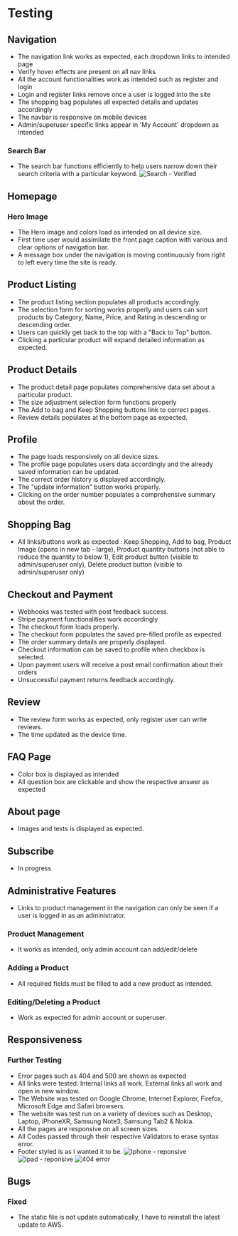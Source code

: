 # Testing

## Navigation

-   The navigation link works as expected, each dropdown links to intended page
-   Verify hover effects are present on all nav links
-   All the account functionalities work as intended such as register and login
-   Login and register links remove once a user is logged into the site
-   The shopping bag populates all expected details and updates accordingly
-   The navbar is responsive on mobile devices
-   Admin/superuser specific links appear in 'My Account' dropdown as intended

### Search Bar

-   The search bar functions efficiently to help users narrow down their search criteria with a particular keyword.
![Search - Verified](documentations/testing/search.png) 

## Homepage

### Hero Image

-   The Hero image and colors load as intended on all device size.
-   First time user would assimilate the front page caption with various and clear options of navigation bar.
-   A message box under the navigation is moving continuously from right to left every time the site is ready.

## Product Listing

-   The product listing section populates all products accordingly.
-   The selection form for sorting works properly and users can sort products by Category, Name, Price, and Rating in descending or descending order.
-   Users can quickly get back to the top with a "Back to Top" button.
-   Clicking a particular product will expand detailed information as expected.

## Product Details

-   The product detail page populates comprehensive data set about a particular product.
-   The size adjustment selection form functions properly
-   The Add to bag and Keep Shopping buttons link to correct pages.
-   Review details populates at the bottom page as expected.

## Profile

-   The page loads responsively on all device sizes.
-   The profile page populates users data accordingly and the already saved information can be updated.
-   The correct order history is displayed accordingly.
-   The "update information" button works properly.
-   Clicking on the order number populates a comprehensive summary about the order.

## Shopping Bag

- All links/buttons work as expected :
Keep Shopping, Add to bag, Product Image (opens in new tab - large), Product quantity buttons (not able to reduce the quantity to below 1), Edit product button (visible to admin/superuser only), Delete product button (visible to admin/superuser only) 

## Checkout and Payment

-   Webhooks was tested with post feedback success.
-   Stripe payment functionalities work accordingly
-   The checkout form loads properly.
-   The checkout form populates the saved pre-filled profile as expected.
-   The order summary details are properly displayed.
-   Checkout information can be saved to profile when checkbox is selected.
-   Upon payment users will receive a post email confirmation about their orders 
-   Unsuccessful payment returns feedback accordingly.

## Review

-   The review form works as expected, only register user can write reviews.
-   The time updated as the device time.

## FAQ Page

-   Color box is displayed as intended
-   All question box are clickable and show the respective answer as expected

## About page

-  Images and texts is displayed as expected.

## Subscribe

-   In progress

## Administrative Features

-   Links to product management in the navigation can only be seen if a user is logged in as an administrator.

### Product Management

-  It works as intended, only admin account can add/edit/delete

### Adding a Product

-   All required fields must be filled to add a new product as intended.

### Editing/Deleting a Product

-  Work as expected for admin account or superuser.

## Responsiveness

### Further Testing
* Error pages such as 404 and 500 are shown as expected
* All links were tested. Internal links all work. External links all work and open in new window.
* The Website was tested on Google Chrome, Internet Explorer, Firefox, Microsoft Edge and Safari browsers.
* The website was test run on a variety of devices such as Desktop, Laptop, iPhoneXR, Samsung Note3, Samsung Tab2 & Nokia.
* All the pages are responsive on all screen sizes.
* All Codes passed through their respective Validators to erase syntax error.
* Footer styled is as I wanted it to be.
![Iphone - reponsive](documentations/testing/iphone_test.png) 
![Ipad - reponsive](documentations/testing/Ipad_test.png) 
![404 error](documentations/testing/404.png) 

## Bugs

### Fixed

* The static file is not update automatically, I have to reinstall the latest update to AWS.